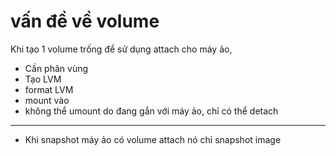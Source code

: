 # vấn đề về volume

Khi tạo 1 volume trống để sử dụng attach cho máy ảo,

- Cần phân vùng
- Tạo LVM
- format LVM
- mount vào 
- không thể umount do đang gắn với máy ảo, chỉ có thể detach


---------------


- Khi snapshot máy ảo có volume attach nó chỉ snapshot image
